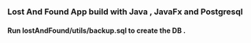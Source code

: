 ### Lost And Found App build with Java , JavaFx and Postgresql 

#### Run lostAndFound/utils/backup.sql to create the DB .
